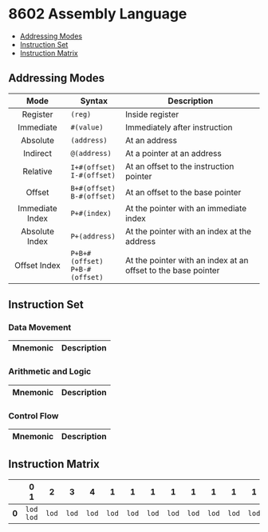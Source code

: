 # 8602 Assembly Language
- [Addressing Modes](./assembly.md#modes)
- [Instruction Set](./assembly.md#set)
- [Instruction Matrix](./assembly.md#matrix)

<a name="modes"></a>
## Addressing Modes
| Mode            | Syntax                               | Description
| :--:            | ------                               | -----------
| Register        | `(reg)`                              | Inside register
| Immediate       | `#(value)`                           | Immediately after instruction
| Absolute        | `(address)`                          | At an address
| Indirect        | `@(address)`                         | At a pointer at an address
| Relative        | `I+#(offset)` <br> `I-#(offset)`     | At an offset to the instruction pointer
| Offset          | `B+#(offset)` <br> `B-#(offset)`     | At an offset to the base pointer
| Immediate Index | `P+#(index)`                         | At the pointer with an immediate index 
| Absolute Index  | `P+(address)`                        | At the pointer with an index at the address 
| Offset Index    | `P+B+#(offset)` <br> `P+B-#(offset)` | At the pointer with an index at an offset to the base pointer 

<a name="set"></a>
## Instruction Set
### Data Movement
| Mnemonic | Description
| :------: | -----------

### Arithmetic and Logic
| Mnemonic | Description
| :------: | -----------

### Control Flow
| Mnemonic | Description
| :------: | -----------

<a name="matrix"></a>
## Instruction Matrix
|       | 0 <br> 1         | __2__ | __3__ | __4__ | __1__ | __1__ | __1__ | __1__ | __1__ | __1__ | __1__ | __1__ | __1__ | __1__ | __1__ |
| :---: | :------:         | :---: | :---: | :---: | :---: | :---: | :---: | :---: | :---: | :---: | :---: | :---: | :---: | :---: | :---: |
| __0__ | `lod` <br> `lod` | `lod` | `lod` | `lod` | `lod` | `lod` | `lod` | `lod` | `lod` | `lod` | `lod` | `lod` | `lod` | `lod` | `lod` |